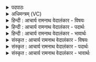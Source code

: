 <details><summary>पदपाठः</summary>

इ꣡न्द्रा꣢꣯ग्नी। इ꣡न्द्र꣢꣯। अ꣣ग्नीइ꣡ति꣢। त꣣विषा꣡णि꣢। वा꣣म्। स꣣ध꣡स्था꣢नि। स꣣ध꣢। स्था꣣नि। प्र꣡या꣢꣯ꣳसि। च꣣। युवोः꣢। अ꣣प्तू꣡र्य꣢म्। अ꣣प्। तू꣡र्य꣢꣯म्। हि꣣त꣢म्। १६९५।
</details>

<details><summary>अधिमन्त्रम् (VC)</summary>

- इन्द्राग्नी
- विश्वामित्रः प्रागाथः
- गायत्री
- षड्जः
</details>

<details><summary>हिन्दी : आचार्य रामनाथ वेदालंकार - विषयः</summary>

तृतीय ऋचा उत्तरार्चिक में १५७८ क्रमाङ्क पर जीवात्मा और परमात्मा के विषय में व्याख्यात की गयी थी। यहाँ आत्मा और मन का विषय कहते हैं।
</details>

<details><summary>हिन्दी : आचार्य रामनाथ वेदालंकार - पदार्थः</summary>

पदार्थान्वयभाषाः -  हे(इन्द्राग्नी)आत्मा और मन! (वाम्)तुम दोनों के(तविषाणि)बल(प्रयांसि च)और प्रयत्न(सधस्थानि)साथ मिलकर होते हैं।(युवोः)तुम दोनों का(अप्तूर्यम्)कर्मों की शीघ्रता का गुण(हितम्)हितकर होता है ॥३॥
</details>

<details><summary>हिन्दी : आचार्य रामनाथ वेदालंकार - भावार्थः</summary>

भावार्थभाषाः -  मनुष्य का आत्मा और मन परस्पर मिलकर ही ज्ञान एकत्र करके,पुरुषार्थ करके बल तथा कर्मों में सिद्धि प्राप्त करते हैं ॥३॥
</details>

<details><summary>संस्कृत : आचार्य रामनाथ वेदालंकार - विषयः</summary>

तृतीया ऋगुत्तरार्चिके १५७८ क्रमाङ्के जीवात्मपरमात्मनोर्विषये व्याख्याता। अत्रात्ममनसोर्विषय उच्यते।
</details>

<details><summary>संस्कृत : आचार्य रामनाथ वेदालंकार - पदार्थः</summary>

पदार्थान्वयभाषाः -  हे(इन्द्राग्नी)आत्ममनसी! (वाम्)युवयोः(तविषाणि)बलानि(प्रयांसि च)प्रयत्नाश्च(सधस्थानि)सहकृतानि भवन्ति।(युवोः)युवयोः(अप्तूर्यम्)कर्मणि त्वरितत्वम्(हितम्)हितकरं जायते ॥३॥२
</details>

<details><summary>संस्कृत : आचार्य रामनाथ वेदालंकार - भावार्थः</summary>

भावार्थभाषाः -  मनुष्यस्यात्मा मनश्च परस्परं मिलित्वैव ज्ञानं संचित्य पुरुषार्थं कृत्वा बलं कर्मसु सिद्धिं च प्राप्नुतः ॥३॥
</details>